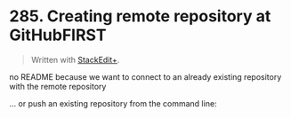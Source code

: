 # 285. Creating remote repository at GitHubFIRST


> Written with [StackEdit+](https://stackedit.net/).


no README because we want to connect to an already existing repository with the remote repository

... or push an existing repository from the command line:



<!--stackedit_data:
eyJoaXN0b3J5IjpbLTM1NjkwMzM2NiwxNTQ4NTA1MDgxXX0=
-->